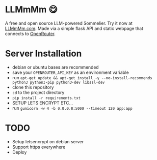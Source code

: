 # LLMmMm 😋

A free and open source LLM-powered Sommelier. Try it now at [LLMmMm.com](https://llmmmm.com). Made via a simple flask API and static webpage that connects to [OpenRouter](https://openrouter.ai/).

# Server Installation

* debian or ubuntu bases are recommended
* save your ```OPENROUTER_API_KEY``` as an environment variable
* run ```apt-get update && apt-get install -y --no-install-recommends python3 python3-pip python3-dev libssl-dev```
* clone this repository
* ```cd``` to the project directory
* ```pip install -r requirements.txt```
* SETUP LETS ENCRYPT ETC...
* run ```gunicorn -w 4 -b 0.0.0.0:5000 --timeout 120 app:app```

# TODO
* Setup letsencrypt on debian server
* Support https everywhere
* Deploy

